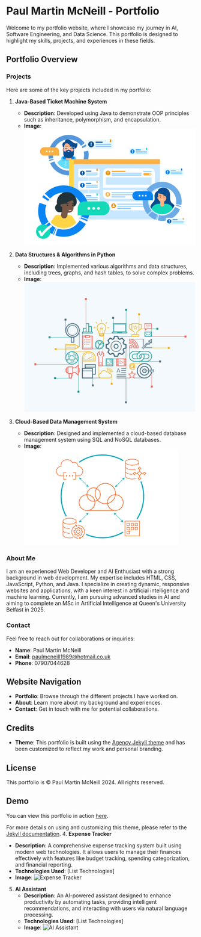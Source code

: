 # Paul Martin McNeill - Portfolio

Welcome to my portfolio website, where I showcase my journey in AI, Software Engineering, and Data Science. This portfolio is designed to highlight my skills, projects, and experiences in these fields.

## Portfolio Overview

### Projects

Here are some of the key projects included in my portfolio:

1. **Java-Based Ticket Machine System**
   - **Description**: Developed using Java to demonstrate OOP principles such as inheritance, polymorphism, and encapsulation.
   - **Image**: ![Ticket Machine](img/portfolio/ticket-machine-thumbnail.svg)

2. **Data Structures & Algorithms in Python**
   - **Description**: Implemented various algorithms and data structures, including trees, graphs, and hash tables, to solve complex problems.
   - **Image**: ![Data Structures](img/portfolio/data-structures-thumbnail.png)

3. **Cloud-Based Data Management System**
   - **Description**: Designed and implemented a cloud-based database management system using SQL and NoSQL databases.
   - **Image**: ![Cloud Management](img/portfolio/cloud-management-thumbnail.png)

### About Me

I am an experienced Web Developer and AI Enthusiast with a strong background in web development. My expertise includes HTML, CSS, JavaScript, Python, and Java. I specialize in creating dynamic, responsive websites and applications, with a keen interest in artificial intelligence and machine learning. Currently, I am pursuing advanced studies in AI and aiming to complete an MSc in Artificial Intelligence at Queen's University Belfast in 2025.

### Contact

Feel free to reach out for collaborations or inquiries:

- **Name**: Paul Martin McNeill
- **Email**: paulmcneill1989@hotmail.co.uk
- **Phone**: 07907044628

## Website Navigation

- **Portfolio**: Browse through the different projects I have worked on.
- **About**: Learn more about my background and experiences.
- **Contact**: Get in touch with me for potential collaborations.

## Credits

- **Theme**: This portfolio is built using the [Agency Jekyll theme](https://y7kim.github.io/agency-jekyll-theme) and has been customized to reflect my work and personal branding.

## License

This portfolio is © Paul Martin McNeill 2024. All rights reserved.

## Demo

You can view this portfolio in action [here](https://your-portfolio-link.com).

For more details on using and customizing this theme, please refer to the [Jekyll documentation](http://jekyllrb.com/).
4. **Expense Tracker**
   - **Description**: A comprehensive expense tracking system built using modern web technologies. It allows users to manage their finances effectively with features like budget tracking, spending categorization, and financial reporting.
   - **Technologies Used**: [List Technologies]
   - **Image**: ![Expense Tracker](img/portfolio/expense-tracker-thumbnail.jpg)

5. **AI Assistant**
   - **Description**: An AI-powered assistant designed to enhance productivity by automating tasks, providing intelligent recommendations, and interacting with users via natural language processing.
   - **Technologies Used**: [List Technologies]
   - **Image**: ![AI Assistant](img/portfolio/ai-assistant-thumbnail.png)
